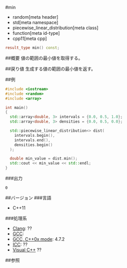 #min
* random[meta header]
* std[meta namespace]
* piecewise_linear_distribution[meta class]
* function[meta id-type]
* cpp11[meta cpp]

```cpp
result_type min() const;
```

##概要
値の範囲の最小値を取得する。


##戻り値
生成する値の範囲の最小値を返す。


##例
```cpp
#include <iostream>
#include <random>
#include <array>

int main()
{
  std::array<double, 3> intervals = {0.0, 0.5, 1.0};
  std::array<double, 3> densities = {0.0, 0.5, 0.0};

  std::piecewise_linear_distribution<> dist(
    intervals.begin(),
    intervals.end(),
    densities.begin()
  );

  double min_value = dist.min();
  std::cout << min_value << std::endl;
}
```

###出力
```
0
```

##バージョン
###言語
- C++11

###処理系
- [Clang](/implementation.md#clang): ??
- [GCC](/implementation.md#gcc): 
- [GCC, C++0x mode](/implementation.md#gcc): 4.7.2
- [ICC](/implementation.md#icc): ??
- [Visual C++](/implementation.md#visual_cpp) ??


##参照


